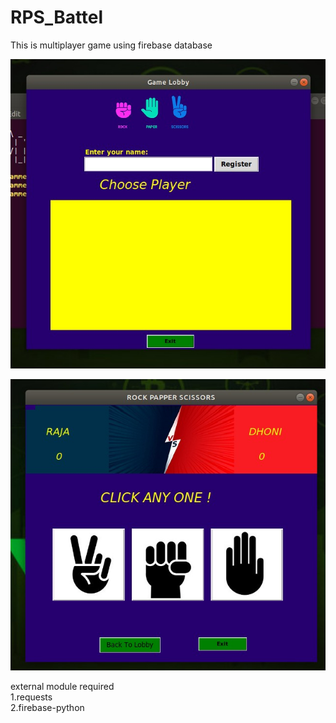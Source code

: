 # RPS_Battel
This is multiplayer game using firebase database 

![preview](image/img1.png)


![preview2](image/img2.png)



external module required <br>
 1.requests <br>
 2.firebase-python
 
